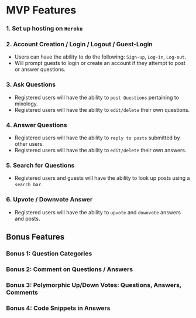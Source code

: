 
# MVP Features

### 1. Set up hosting on `Heroku`
  
### 2. Account Creation / Login / Logout / Guest-Login
  * Users can have the ability to do the following: `Sign-up`, `Log-in`, `Log-out`. 
  * Will prompt guests to login or create an account if they attempt to post or answer questions. 

### 3. Ask Questions
  * Registered users will have the ability to `post Questions` pertaining to mixology. 
  * Registered users will have the ability to `edit/delete` their own questions.

### 4. Answer Questions
  * Registered users will have the ability to `reply to posts` submitted by other users. 
  * Registered users will have the ability to `edit/delete` their own answers.

### 5. Search for Questions
  * Registered users and guests will have the ability to look up posts using a `search bar`. 

### 6. Upvote / Downvote Answer
  * Registered users will have the ability to `upvote` and `downvote` answers and posts.

## Bonus Features

### Bonus 1: Question Categories

### Bonus 2: Comment on Questions / Answers

### Bonus 3: Polymorphic Up/Down Votes: Questions, Answers, Comments

### Bonus 4: Code Snippets in Answers

